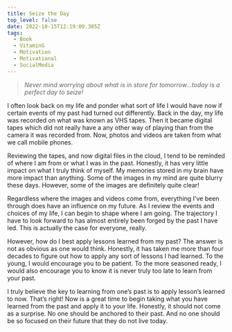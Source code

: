 ```yaml
---
title: Seize the Day
top_level: false
date: 2022-10-15T12:19:09.385Z
tags:
  - Book
  - VitaminG
  - Motivation
  - Motivational
  - SocialMedia
---
```

> *Never mind worrying about what is in store for tomorrow...today is a perfect day to seize!*

I often look back on my life and ponder what sort of life I would have now if certain events of my past had turned out differently. Back in the day, my life was recorded on what was known as VHS tapes. Then it became digital tapes which did not really have a any other way of playing than from the camera it was recorded from. Now, photos and videos are taken from what we call mobile phones.

Reviewing the tapes, and now digital files in the cloud, I tend to be reminded of where I am from or what I was in the past. Honestly, it has very little impact on what I truly think of myself. My memories stored in my brain have more impact than anything. Some of the images in my mind are quite blurry these days. However, some of the images are definitely quite clear!

Regardless where the images and videos come from, everything I’ve been through does have an influence on my future. As I review the events and choices of my life, I can begin to shape where I am going. The trajectory I have to look forward to has almost entirely been forged by the past I have led. This is actually the case for everyone, really.

However, how do I best apply lessons learned from my past? The answer is not as obvious as one would think. Honestly, it has taken me more than four decades to figure out how to apply any sort of lessons I had learned. To the young, I would encourage you to be patient. To the more seasoned ready, I would also encourage you to know it is never truly too late to learn from your past.

I truly believe the key to learning from one’s past is to apply lesson’s learned to now. That’s right! Now is a great time to begin taking what you have learned from the past and apply it to your life. Honestly, it should not come as a surprise. No one should be anchored to their past. And no one should be so focused on their future that they do not live today.